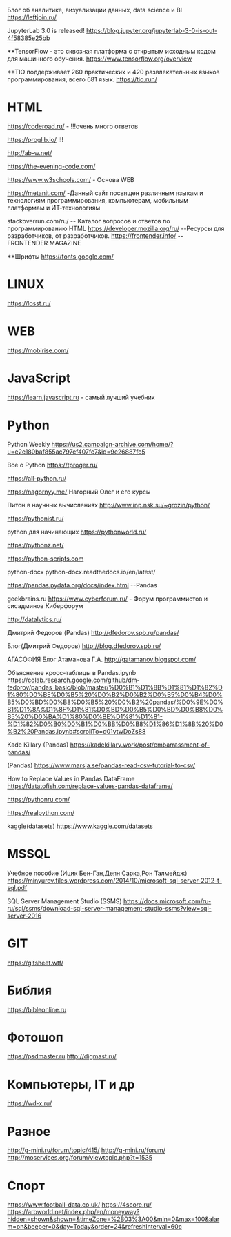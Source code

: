 Блог об аналитике, визуализации данных, data science и BI
https://leftjoin.ru/

JupyterLab 3.0 is released!
https://blog.jupyter.org/jupyterlab-3-0-is-out-4f58385e25bb

**TensorFlow - это сквозная платформа с открытым исходным кодом для машинного обучения.
https://www.tensorflow.org/overview

**TIO поддерживает 260 практических и 420 развлекательных языков программирования, всего 681 язык.
https://tio.run/

HTML
============
https://coderoad.ru/ - !!!очень много ответов

https://proglib.io/ !!!

http://ab-w.net/

https://the-evening-code.com/

https://www.w3schools.com/ - Основа WEB

https://metanit.com/ -Данный сайт посвящен различным языкам и технологиям программирования, компьютерам, мобильным платформам и ИТ-технологиям

stackoverrun.com/ru/ -- Каталог вопросов и ответов по программированию
HTML
https://developer.mozilla.org/ru/ --Ресурсы для разработчиков, от разработчиков.
https://frontender.info/ -- FRONTENDER MAGAZINE

**Шрифты
https://fonts.google.com/

LINUX
============
https://losst.ru/

WEB
============
https://mobirise.com/


JavaScript
============
https://learn.javascript.ru - самый лучший учебник

Python
============
Python Weekly
https://us2.campaign-archive.com/home/?u=e2e180baf855ac797ef407fc7&id=9e26887fc5

Все о Python
https://tproger.ru/

https://all-python.ru/

https://nagornyy.me/
Нагорный Олег и его курсы

Питон в научных вычислениях
http://www.inp.nsk.su/~grozin/python/

https://pythonist.ru/

python для начинающих
https://pythonworld.ru/

https://pythonz.net/

https://python-scripts.com

python-docx
python-docx.readthedocs.io/en/latest/

https://pandas.pydata.org/docs/index.html --Pandas

geekbrains.ru
https://www.cyberforum.ru/ - Форум программистов и сисадминов Киберфорум

http://datalytics.ru/

Дмитрий Федоров (Pandas)
http://dfedorov.spb.ru/pandas/

Блог(Дмитрий Федоров)
http://blog.dfedorov.spb.ru/

АГАСОФИЯ Блог Атаманова Г.А.
http://gatamanov.blogspot.com/


Объяснение кросс-таблицы в Pandas.ipynb
https://colab.research.google.com/github/dm-fedorov/pandas_basic/blob/master/%D0%B1%D1%8B%D1%81%D1%82%D1%80%D0%BE%D0%B5%20%D0%B2%D0%B2%D0%B5%D0%B4%D0%B5%D0%BD%D0%B8%D0%B5%20%D0%B2%20pandas/%D0%9E%D0%B1%D1%8A%D1%8F%D1%81%D0%BD%D0%B5%D0%BD%D0%B8%D0%B5%20%D0%BA%D1%80%D0%BE%D1%81%D1%81-%D1%82%D0%B0%D0%B1%D0%BB%D0%B8%D1%86%D1%8B%20%D0%B2%20Pandas.ipynb#scrollTo=d01vtwDoZs88

Kade Killary (Pandas)
https://kadekillary.work/post/embarrassment-of-pandas/

(Pandas)
https://www.marsja.se/pandas-read-csv-tutorial-to-csv/


How to Replace Values in Pandas DataFrame
https://datatofish.com/replace-values-pandas-dataframe/

https://pythonru.com/

https://realpython.com/

kaggle(datasets)
https://www.kaggle.com/datasets


MSSQL
============
Учебное пособие (Ицик Бен-Ган,Деян Сарка,Рон Талмейдж)
https://minyurov.files.wordpress.com/2014/10/microsoft-sql-server-2012-t-sql.pdf

SQL Server Management Studio (SSMS)
https://docs.microsoft.com/ru-ru/sql/ssms/download-sql-server-management-studio-ssms?view=sql-server-2016

GIT
============
https://gitsheet.wtf/


Библия
============
https://bibleonline.ru


Фотошоп
============
https://psdmaster.ru
http://digmast.ru/

Компьютеры, IT и др
============
https://wd-x.ru/


Разное
============
http://g-mini.ru/forum/topic/415/
http://g-mini.ru/forum/
http://moservices.org/forum/viewtopic.php?t=1535


Спорт
============
https://www.football-data.co.uk/
https://4score.ru/
https://arbworld.net/index.php/en/moneyway?hidden=shown&shown=&timeZone=%2B03%3A00&min=0&max=100&alarm=on&beeper=0&day=Today&order=24&refreshInterval=60с
